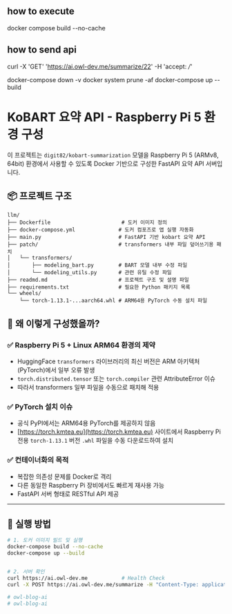 ## how to execute
docker compose build --no-cache

## how to send api
curl -X 'GET' 'https://ai.owl-dev.me/summarize/22' -H 'accept: */*'


docker-compose down -v
docker system prune -af
docker-compose up --build



# KoBART 요약 API - Raspberry Pi 5 환경 구성

이 프로젝트는 `digit82/kobart-summarization` 모델을 Raspberry Pi 5 (ARMv8, 64bit) 환경에서 사용할 수 있도록 Docker 기반으로 구성한 FastAPI 요약 API 서버입니다.

## 📦 프로젝트 구조
```
llm/
├── Dockerfile                       # 도커 이미지 정의
├── docker-compose.yml              # 도커 컴포즈로 앱 실행 자동화
├── main.py                         # FastAPI 기반 kobart 요약 API
├── patch/                          # transformers 내부 파일 덮어쓰기용 패치
│   └── transformers/
│       ├── modeling_bart.py        # BART 모델 내부 수정 파일
│       └── modeling_utils.py       # 관련 유틸 수정 파일
├── readmd.md                       # 프로젝트 구조 및 설명 파일
├── requirements.txt                # 필요한 Python 패키지 목록
└── wheels/
    └── torch-1.13.1-...aarch64.whl # ARM64용 PyTorch 수동 설치 파일
```

## 🐧 왜 이렇게 구성했을까?

### ✅ Raspberry Pi 5 + Linux ARM64 환경의 제약

- HuggingFace `transformers` 라이브러리의 최신 버전은 ARM 아키텍처(PyTorch)에서 일부 오류 발생
- `torch.distributed.tensor` 또는 `torch.compiler` 관련 AttributeError 이슈
- 따라서 transformers 일부 파일을 수동으로 패치해 적용

### ✅ PyTorch 설치 이슈

- 공식 PyPI에서는 ARM64용 PyTorch를 제공하지 않음
- [https://torch.kmtea.eu](https://torch.kmtea.eu) 사이트에서 Raspberry Pi 전용 `torch-1.13.1` 버전 `.whl` 파일을 수동 다운로드하여 설치

### ✅ 컨테이너화의 목적

- 복잡한 의존성 문제를 Docker로 격리
- 다른 동일한 Raspberry Pi 장비에서도 빠르게 재사용 가능
- FastAPI 서버 형태로 RESTful API 제공

---

## 🚀 실행 방법

```bash
# 1. 도커 이미지 빌드 및 실행
docker-compose build --no-cache
docker-compose up --build


# 2. 서버 확인
curl https://ai.owl-dev.me           # Health Check
curl -X POST https://ai.owl-dev.me/summarize -H "Content-Type: application/json" -d '{"id": 22}'

# owl-blog-ai
# owl-blog-ai
